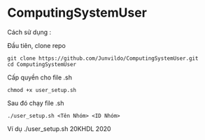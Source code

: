 # ComputingSystemUser

Cách sử dụng :

Đầu tiên, clone repo
```
git clone https://github.com/Junvildo/ComputingSystemUser.git
cd ComputingSystemUser
```

Cấp quyền cho file .sh
```
chmod +x user_setup.sh
```
Sau đó chạy file .sh
```
./user_setup.sh <Tên Nhóm> <ID Nhóm>
```
Ví dụ ./user_setup.sh 20KHDL 2020
